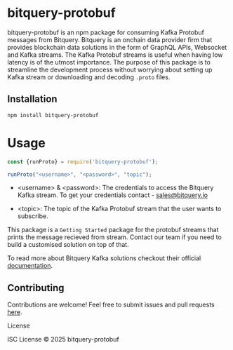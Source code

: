 # bitquery-protobuf
bitquery-protobuf is an npm package for consuming Kafka Protobuf messages from Bitquery. Bitquery is an onchain data provider firm that provides blockchain data solutions in the form of GraphQL APIs, Websocket and Kafka streams. The Kafka Protobuf streams is useful when having low latency is of the utmost importance. The purpose of this package is to streamline the development process without worrying about setting up Kafka stream or downloading and decoding `.proto` files.

## Installation
```shell
npm install bitquery-protobuf
```
# Usage

```js
const {runProto} = require('bitquery-protobuf');

runProto("<username>", "<password>", "topic");
```

- \<username> & \<password>: The credentials to access the Bitquery Kafka stream. To get your credentials contact - sales@bitquery.io

- \<topic>: The topic of the Kafka Protobuf stream that the user wants to subscribe.

This package is a `Getting Started` package for the protobuf streams that prints the message recieved from stream. Contact our team if you need to build a customised solution on top of that.

To read more about Bitquery Kafka solutions checkout their official [documentation](https://docs.bitquery.io/docs/streams/kafka-streaming-concepts/).

## Contributing

Contributions are welcome! Feel free to submit issues and pull requests [here](https://github.com/Kshitij0O7/bitquery-protobuf).

License

ISC License © 2025 bitquery-protobuf